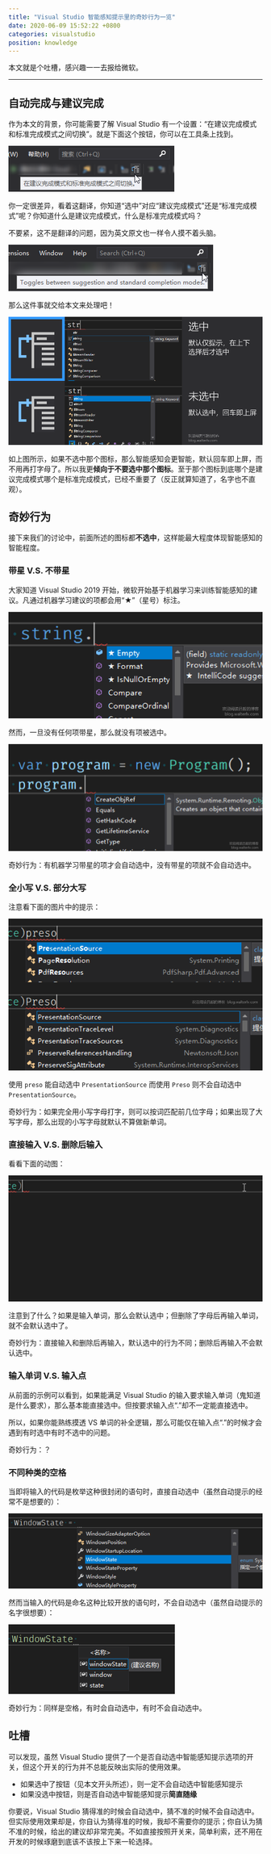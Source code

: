 ```yaml
---
title: "Visual Studio 智能感知提示里的奇妙行为一览"
date: 2020-06-09 15:52:22 +0800
categories: visualstudio
position: knowledge
---
```


本文就是个吐槽，感兴趣一一去报给微软。

---

<div id="toc"></div>

## 自动完成与建议完成

作为本文的背景，你可能需要了解 Visual Studio 有一个设置：“在建议完成模式和标准完成模式之间切换”。就是下面这个按钮，你可以在工具条上找到。

![建议完成和标准完成](/static/posts/2020-06-09-14-28-25.png)

你一定很差异，看着这翻译，你知道“选中”对应“建议完成模式”还是“标准完成模式”呢？你知道什么是建议完成模式，什么是标准完成模式吗？

不要紧，这不是翻译的问题，因为英文原文也一样令人摸不着头脑。

![suggestion and standard completion modes](/static/posts/2020-06-09-14-38-08.png)

那么这件事就交给本文来处理吧！

![用什么模式](/static/posts/2020-06-09-15-10-16.png)

如上图所示，如果不选中那个图标，那么智能感知会更智能，默认回车即上屏，而不用再打字母了。所以我更**倾向于不要选中那个图标**。至于那个图标到底哪个是建议完成模式哪个是标准完成模式，已经不重要了（反正就算知道了，名字也不直观）。

## 奇妙行为

接下来我们的讨论中，前面所述的图标都**不选中**，这样能最大程度体现智能感知的智能程度。

### 带星 V.S. 不带星

大家知道 Visual Studio 2019 开始，微软开始基于机器学习来训练智能感知的建议。凡通过机器学习建议的项都会用“★”（星号）标注。

![带星的建议](/static/posts/2020-06-09-15-18-55.png)

然而，一旦没有任何项带星，那么就没有项被选中。

![无带星的建议](/static/posts/2020-06-09-15-23-15.png)

奇妙行为：有机器学习带星的项才会自动选中，没有带星的项就不会自动选中。

### 全小写 V.S. 部分大写

注意看下面的图片中的提示：

![大小写](/static/posts/2020-06-09-15-25-37.png)

使用 `preso` 能自动选中 `PresentationSource` 而使用 `Preso` 则不会自动选中 `PresentationSource`。

奇妙行为：如果完全用小写字母打字，则可以按词匹配前几位字母；如果出现了大写字母，那么出现的小写字母就默认不算做新单词。

### 直接输入 V.S. 删除后输入

看看下面的动图：

![大小写](/static/posts/2020-06-09-adding-or-removing-letters-for-intellisense.gif)

注意到了什么？如果是输入单词，那么会默认选中；但删除了字母后再输入单词，就不会默认选中了。

奇妙行为：直接输入和删除后再输入，默认选中的行为不同；删除后再输入不会默认选中。

### 输入单词 V.S. 输入点

从前面的示例可以看到，如果能满足 Visual Studio 的输入要求输入单词（鬼知道是什么要求），那么基本能直接选中。但按要求输入点“.”却不一定能直接选中。

所以，如果你能熟练摸透 VS 单词的补全逻辑，那么可能仅在输入点“.”的时候才会遇到有时选中有时不选中的问题。

奇妙行为：？

### 不同种类的空格

当即将输入的代码是枚举这种很封闭的语句时，直接自动选中（虽然自动提示的经常不是想要的）：

![自动选中](/static/posts/2020-06-09-15-44-02.png)

然而当输入的代码是命名这种比较开放的语句时，不会自动选中（虽然自动提示的名字很想要）：

![不会自动选中](/static/posts/2020-06-09-15-44-47.png)

奇妙行为：同样是空格，有时会自动选中，有时不会自动选中。

## 吐槽

可以发现，虽然 Visual Studio 提供了一个是否自动选中智能感知提示选项的开关，但这个开关的行为并不总能反映出实际的使用效果。

- 如果选中了按钮（见本文开头所述），则一定不会自动选中智能感知提示
- 如果没选中按钮，则是否自动选中智能感知提示**简直随缘**

你要说，Visual Studio 猜得准的时候会自动选中，猜不准的时候不会自动选中。但实际使用效果却是，你自认为猜得准的时候，我却不需要你的提示；你自认为猜不准的时候，给出的建议却非常完美。不如直接按照开关来，简单利索，还不用在开发的时候琢磨到底该不该按上下来一轮选择。
